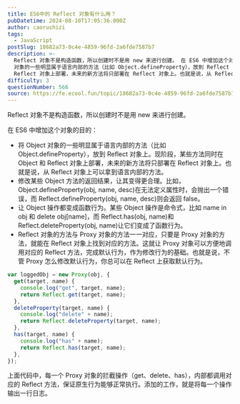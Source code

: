 ```yaml
---
title: ES6中的 Reflect 对象有什么用？
pubDatetime: 2024-08-10T17:05:36.000Z
author: caorushizi
tags:
  - JavaScript
postSlug: 18682a73-0c4e-4859-96fd-2a6fde7587b7
description: >-
  Reflect 对象不是构造函数，所以创建时不是用 new 来进行创建。 在 ES6 中增加这个对象的目的： 将 Object
  对象的一些明显属于语言内部的方法（比如 Object.defineProperty），放到 Reflect 对象上。现阶段，某些方法同时在 Object 和
  Reflect 对象上部署，未来的新方法将只部署在 Reflect 对象上。也就是说，从 Reflect 对象上可
difficulty: 3
questionNumber: 566
source: https://fe.ecool.fun/topic/18682a73-0c4e-4859-96fd-2a6fde7587b7
---
```


Reflect 对象不是构造函数，所以创建时不是用 new 来进行创建。

在 ES6 中增加这个对象的目的：

- 将 Object 对象的一些明显属于语言内部的方法（比如 Object.defineProperty），放到 Reflect 对象上。现阶段，某些方法同时在 Object 和 Reflect 对象上部署，未来的新方法将只部署在 Reflect 对象上。也就是说，从 Reflect 对象上可以拿到语言内部的方法。
- 修改某些 Object 方法的返回结果，让其变得更合理。比如，Object.defineProperty(obj, name, desc)在无法定义属性时，会抛出一个错误，而 Reflect.defineProperty(obj, name, desc)则会返回 false。
- 让 Object 操作都变成函数行为。某些 Object 操作是命令式，比如 name in obj 和 delete obj[name]，而 Reflect.has(obj, name)和 Reflect.deleteProperty(obj, name)让它们变成了函数行为。
- Reflect 对象的方法与 Proxy 对象的方法一一对应，只要是 Proxy 对象的方法，就能在 Reflect 对象上找到对应的方法。这就让 Proxy 对象可以方便地调用对应的 Reflect 方法，完成默认行为，作为修改行为的基础。也就是说，不管 Proxy 怎么修改默认行为，你总可以在 Reflect 上获取默认行为。

```javascript
var loggedObj = new Proxy(obj, {
  get(target, name) {
    console.log("get", target, name);
    return Reflect.get(target, name);
  },
  deleteProperty(target, name) {
    console.log("delete" + name);
    return Reflect.deleteProperty(target, name);
  },
  has(target, name) {
    console.log("has" + name);
    return Reflect.has(target, name);
  },
});
```

上面代码中，每一个 Proxy 对象的拦截操作（get、delete、has），内部都调用对应的 Reflect 方法，保证原生行为能够正常执行。添加的工作，就是将每一个操作输出一行日志。
